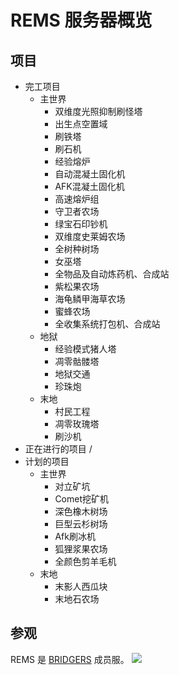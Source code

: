 # REMS 服务器概览

## 项目
- 完工项目
    - 主世界
        - 双维度光照抑制刷怪塔
        - 出生点空置域
        - 刷铁塔
        - 刷石机
        - 经验熔炉
        - 自动混凝土固化机
        - AFK混凝土固化机
        - 高速熔炉组
        - 守卫者农场
        - 绿宝石印钞机
        - 双维度史莱姆农场
        - 全树种树场
        - 女巫塔
        - 全物品及自动炼药机、合成站
        - 紫松果农场
        - 海龟鳞甲海草农场
        - 蜜蜂农场
        - 全收集系统打包机、合成站
    - 地狱
        - 经验模式猪人塔
        - 凋零骷髅塔
        - 地狱交通
        - 珍珠炮
    - 末地
        - 村民工程
        - 凋零玫瑰塔
        - 刷沙机
- 正在进行的项目
        /
- 计划的项目
    - 主世界
        - 对立矿坑
        - Comet挖矿机
        - 深色橡木树场
        - 巨型云杉树场
        - Afk刷冰机
        - 狐狸浆果农场
        - 全颜色剪羊毛机
    - 末地
        - 末影人西瓜块
        - 末地石农场

## 参观

REMS 是 [BRIDGERS](https://space.bilibili.com/456836621) 成员服。
[![](/assets/info.png)](https://www.bilibili.com/read/cv7022972)